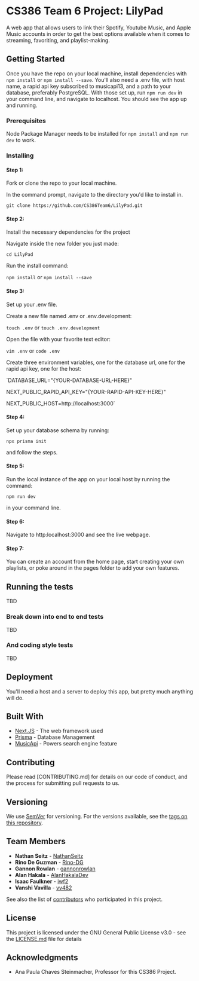 # CS386 Team 6 Project: LilyPad

A web app that allows users to link their Spotify, Youtube Music, and Apple Music accounts in order to get the best options available when it comes to streaming, favoriting, and playlist-making.

## Getting Started

Once you have the repo on your local machine, install dependencies with `npm install` or `npm install --save`. You'll also need a .env file, with host name, a rapid api key subscribed to musicapi13, and a path to your database, preferably PostgreSQL. With those set up, run `npm run dev` in your command line, and navigate to localhost. You should see the app up and running.

### Prerequisites

Node Package Manager needs to be installed for `npm install` and `npm run dev` to work.

### Installing

#### Step 1:

Fork or clone the repo to your local machine.

In the command prompt, navigate to the directory you'd like to install in.

`git clone https://github.com/CS386Team6/LilyPad.git`

#### Step 2:

Install the necessary dependencies for the project

Navigate inside the new folder you just made:

`cd LilyPad`

Run the install command:

`npm install` or `npm install --save`

#### Step 3:

Set up your .env file.

Create a new file named .env or .env.development:

`touch .env` or `touch .env.development`

Open the file with your favorite text editor:

`vim .env` or `code .env`

Create three environment variables, one for the database url, one for the rapid api key, one for the host:

`DATABASE_URL="{YOUR-DATABASE-URL-HERE}"

NEXT_PUBLIC_RAPID_API_KEY="{YOUR-RAPID-API-KEY-HERE}"

NEXT_PUBLIC_HOST=http://localhost:3000`

#### Step 4:

Set up your database schema by running:

`npx prisma init`

and follow the steps.

#### Step 5:

Run the local instance of the app on your local host by running the command:

`npm run dev`

in your command line.

#### Step 6:

Navigate to http:localhost:3000 and see the live webpage.

#### Step 7:

You can create an account from the home page, start creating your own playlists, or poke around in the pages folder to add your own features.

## Running the tests

TBD

### Break down into end to end tests

TBD

### And coding style tests

TBD

## Deployment

You'll need a host and a server to deploy this app, but pretty much anything will do.

## Built With

* [Next.JS](https://nextjs.org/) - The web framework used
* [Prisma](https://www.prisma.io/) - Database Management
* [MusicApi](https://rapidapi.com/freeyourmusic-freeyourmusic-default/api/musicapi13) - Powers search engine feature

## Contributing

Please read [CONTRIBUTING.md] for details on our code of conduct, and the process for submitting pull requests to us.

## Versioning

We use [SemVer](http://semver.org/) for versioning. For the versions available, see the [tags on this repository](https://github.com/your/project/tags). 

## Team Members

* **Nathan Seitz** - [NathanSeitz](https://github.com/NathanSeitz)
* **Rino De Guzman** - [Rino-DG](https://github.com/Rino-DG)
* **Gannon Rowlan** - [gannonrowlan](https://github.com/gannonrowlan)
* **Alan Hakala** - [AlanHakalaDev](https://github.com/AlanHakalaDev)
* **Isaac Faulkner** - [iwf2](https://github.com/iwf2)
* **Vanshi Vavilla** - [vv482](https://github.com/Vamshi178)

See also the list of [contributors](https://github.com/CS386Team6/LilyPad) who participated in this project.

## License

This project is licensed under the GNU General Public License v3.0 - see the [LICENSE.md](LICENSE.md) file for details

## Acknowledgments

* Ana Paula Chaves Steinmacher, Professor for this CS386 Project.
